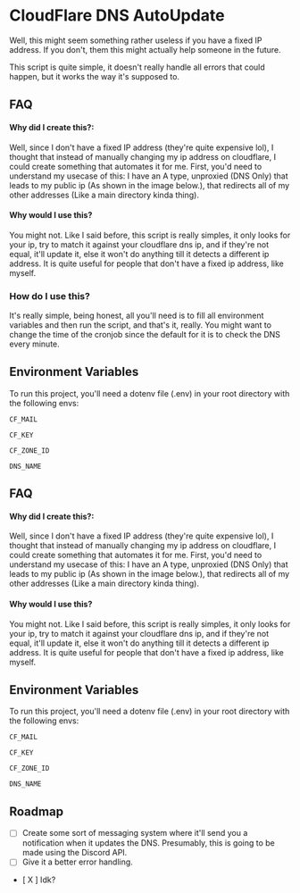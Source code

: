 
# CloudFlare DNS AutoUpdate

Well, this might seem something rather useless if you have a fixed IP address.
If you don't, them this might actually help someone in the future.

This script is quite simple, it doesn't really handle all errors that could happen, but it works the way it's supposed to.



## FAQ

#### Why did I create this?:

Well, since I don't have a fixed IP address (they're quite expensive lol), I thought that instead of manually changing my ip address on cloudflare, I could create something that automates it for me.
First, you'd need to understand my usecase of this:
I have an A type, unproxied (DNS Only) that leads to my public ip (As shown in the image below.), that redirects all of my other addresses (Like a main directory kinda thing).

#### Why would I use this?

You might not.
Like I said before, this script is really simples, it only looks for your ip, try to match it against your cloudflare dns ip, and if they're not equal, it'll update it, else it won't do anything till it detects a different ip address.
It is quite useful for people that don't have a fixed ip address, like myself.


### How do I use this?
It's really simple, being honest, all you'll need is to fill all environment variables and then run the script, and that's it, really.
You might want to change the time of the cronjob since the default for it is to check the DNS every minute.

## Environment Variables

To run this project, you'll need a dotenv file (.env) in your root directory with the following envs:

`CF_MAIL`

`CF_KEY`

`CF_ZONE_ID`

`DNS_NAME`


## FAQ

#### Why did I create this?:

Well, since I don't have a fixed IP address (they're quite expensive lol), I thought that instead of manually changing my ip address on cloudflare, I could create something that automates it for me.
First, you'd need to understand my usecase of this:
I have an A type, unproxied (DNS Only) that leads to my public ip (As shown in the image below.), that redirects all of my other addresses (Like a main directory kinda thing).

#### Why would I use this?

You might not.
Like I said before, this script is really simples, it only looks for your ip, try to match it against your cloudflare dns ip, and if they're not equal, it'll update it, else it won't do anything till it detects a different ip address.
It is quite useful for people that don't have a fixed ip address, like myself.


## Environment Variables

To run this project, you'll need a dotenv file (.env) in your root directory with the following envs:

`CF_MAIL`

`CF_KEY`

`CF_ZONE_ID`

`DNS_NAME`


## Roadmap

- [  ] Create some sort of messaging system where it'll send you a notification when it updates the DNS. Presumably, this is going to be made using the Discord API.
- [  ] Give it a better error handling.
- [ X ] Idk?